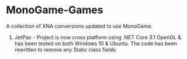 # MonoGame-Games

A collection of XNA conversions updated to use MonoGame.

1. JetPac - Project is now cross platform using .NET Core 3.1 OpenGL & has been tested on both Windows 10 & Ubuntu.
   The code has been rewritten to remove any Static class fields.
